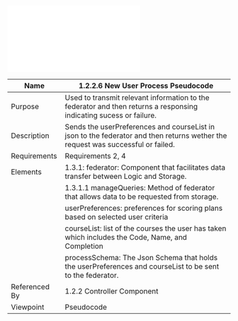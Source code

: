 ![newUserProcess Pseudocode](/Logic/TeamTwoFiles/1.2.2.6-newUserProcess.txt)

| Name | 1.2.2.6 New User Process Pseudocode |
| ----------- | ----------- |
| Purpose | Used to transmit relevant information to the federator and then returns a responsing indicating sucess or failure. |
| Description | Sends the userPreferences and courseList in json to the federator and then returns wether the request was successful or failed. |
| Requirements | Requirements 2, 4 |
| Elements | 	1.3.1: federator: Component that facilitates data transfer between Logic and Storage. |
| | 1.3.1.1 manageQueries: Method of federator that allows data to be requested from storage. |
| | userPreferences: preferences for scoring plans based on selected user criteria |
| | courseList: list of the courses the user has taken which includes the Code, Name, and Completion |
| | processSchema: The Json Schema that holds the userPreferences and courseList to be sent to the federator. |
| Referenced By | 1.2.2 Controller Component |
| Viewpoint | Pseudocode |
